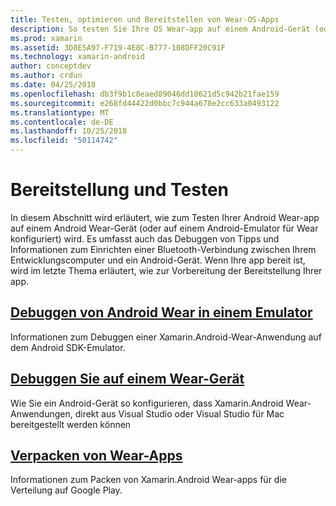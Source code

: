 ```yaml
---
title: Testen, optimieren und Bereitstellen von Wear-OS-Apps
description: So testen Sie Ihre OS Wear-app auf einem Android-Gerät (oder -Emulator) und für die Bereitstellung vorzubereiten.
ms.prod: xamarin
ms.assetid: 3D8E5A97-F719-4E8C-B777-108DFF20C91F
ms.technology: xamarin-android
author: conceptdev
ms.author: crdun
ms.date: 04/25/2018
ms.openlocfilehash: db3f9b1c8eaed89046dd10621d5c942b21fae159
ms.sourcegitcommit: e268fd44422d0bbc7c944a678e2cc633a0493122
ms.translationtype: MT
ms.contentlocale: de-DE
ms.lasthandoff: 10/25/2018
ms.locfileid: "50114742"
---
```

# <a name="deployment-and-testing"></a>Bereitstellung und Testen

In diesem Abschnitt wird erläutert, wie zum Testen Ihrer Android Wear-app auf einem Android Wear-Gerät (oder auf einem Android-Emulator für Wear konfiguriert) wird. Es umfasst auch das Debuggen von Tipps und Informationen zum Einrichten einer Bluetooth-Verbindung zwischen Ihrem Entwicklungscomputer und ein Android-Gerät.
Wenn Ihre app bereit ist, wird im letzte Thema erläutert, wie zur Vorbereitung der Bereitstellung Ihrer app.

## <a name="debug-android-wear-on-an-emulatorandroidweardeploy-testdebug-on-emulatormd"></a>[Debuggen von Android Wear in einem Emulator](~/android/wear/deploy-test/debug-on-emulator.md)

Informationen zum Debuggen einer Xamarin.Android-Wear-Anwendung auf dem Android SDK-Emulator.

## <a name="debug-on-a-wear-deviceandroidweardeploy-testdebug-on-devicemd"></a>[Debuggen Sie auf einem Wear-Gerät](~/android/wear/deploy-test/debug-on-device.md)

Wie Sie ein Android-Gerät so konfigurieren, dass Xamarin.Android Wear-Anwendungen, direkt aus Visual Studio oder Visual Studio für Mac bereitgestellt werden können

##  <a name="packaging-wear-appsandroidweardeploy-testpackagingmd"></a>[Verpacken von Wear-Apps](~/android/wear/deploy-test/packaging.md)

Informationen zum Packen von Xamarin.Android Wear-apps für die Verteilung auf Google Play.

